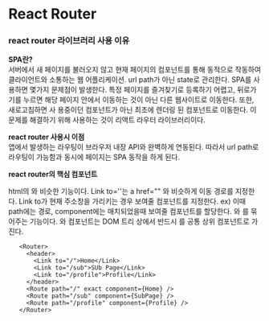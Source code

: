 React Router
===================
### react router 라이브러리 사용 이유

**SPA란?**  
서버에서 새 페이지를 불러오지 않고 현재 페이지의 컴포넌트를 통해 동적으로 작동하여 클라이언트와 소통하는 웹 어플리케이션. url path가 아닌 state로 관리한다.
SPA를 사용하면 몇가지 문제점이 발생한다. 특정 페이지를 즐겨찾기로 등록하기 어렵고, 뒤로가기를 누르면 해당 페이지 안에서 이동하는 것이 아닌 다른 웹사이트로 이동한다. 또한, 새로고침하면 사      용중이던 컴포넌트가 아닌 최초에 렌더링 된 컴포넌트로 이동한다. 이 문제를 해결하기 위해 사용하는 것이 리액트 라우터 라이브러리이다.

**react router 사용시 이점**  
앱에서 발생하는 라우팅이 브라우저 내장 API와 완벽하게 연동된다. 따라서 url path로 라우팅이 가능함과 동시에 페이지는 SPA 동작을 하게 된다.

**react router의 핵심 컴포넌트**  
<Link>
  html의 <a>와 비슷한 기능이다. Link to=''는 a href="" 와 비슷하게 이동 경로를 지정한다.
<Route>
  Link to가 현재 주소창을 가리키는 경우 보여줄 컴포넌트를 지정한다. ex) <Route path='/First' component={First} /> 이때 path에는 경로, component에는 매치되었을때 보여줄 컴포넌트를 할당한다.
<Router>
  <Route>와 <Link>를 묶어주는 기능이다. <Route>와 <Link> 컴포넌트는 DOM 트리 상에서 반드시 <Router>를 공통 상위 컴포넌트로 가진다.
    
 ```
    <Router>
      <header>
        <Link to="/">Home</Link>
        <Link to="/sub">SUb Page</Link>
        <Link to="/profile">Profile</Link>
      </header>
      <Route path="/" exact component={Home} />
      <Route path="/sub" component={SubPage} />
      <Route path="/profile" component={Profile} />
    </Router>
```
